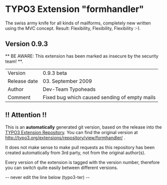 # TYPO3 Extension "formhandler"
The swiss army knife for all kinds of mailforms, completely new written using the MVC concept. Result: Flexibility, Flexibility, Flexibility  :-).

## Version 0.9.3
** BE AWARE: This extension has been marked as insecure by the security team! **.



<table>
	<tr><td>Version</td><td>0.9.3 beta</td></tr>
	<tr><td>Release date</td><td>03. September 2009</td></tr>
	<tr><td>Author</td><td>Dev-Team Typoheads</td></tr>
	<tr><td>Comment</td><td>Fixed bug which caused sending of empty mails</td></tr>
</table>

## !! Attention !!
This is an **automatically** generated git version, based on the release into the [TYPO3 Extension Repository](http://www.typo3.org/extensions/).
You can find the original version at http://typo3.org/extensions/repository/view/formhandler/ .

It does not make sense to make pull requests as this repository has been created automatically from 3rd party, not from the original author(s).

Every version of the extension is tagged with the version number, therefore you can switch quite easily between different versions.


-- never edit the line below (typo3-ter) --